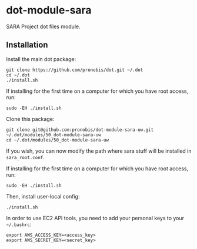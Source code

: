 # dot-module-sara
SARA Project dot files module.

## Installation

Install the main dot package:
```
git clone https://github.com/pronobis/dot.git ~/.dot
cd ~/.dot
./install.sh
```

If installing for the first time on a computer for which you have root access, run:
```
sudo -EH ./install.sh
```

Clone this package:
```
git clone git@github.com:pronobis/dot-module-sara-uw.git ~/.dot/modules/50_dot-module-sara-uw
cd ~/.dot/modules/50_dot-module-sara-uw
```

If you wish, you can now modify the path where sara stuff will be installed in `sara_root.conf`.

If installing for the first time on a computer for which you have root access, run:
```
sudo -EH ./install.sh
```

Then, install user-local config:
```
./install.sh
```

In order to use EC2 API tools, you need to add your personal keys to your `~/.bashrc`:
```
export AWS_ACCESS_KEY=<access_key>
export AWS_SECRET_KEY=<secret_key>
```
